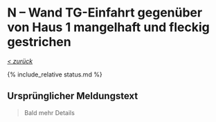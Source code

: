 # N &ndash; Wand TG-Einfahrt gegenüber von Haus 1 mangelhaft und fleckig gestrichen

_[&lt; zurück](../../index.md)_

{% include_relative status.md %}

## Ursprünglicher Meldungstext

> Bald mehr Details
